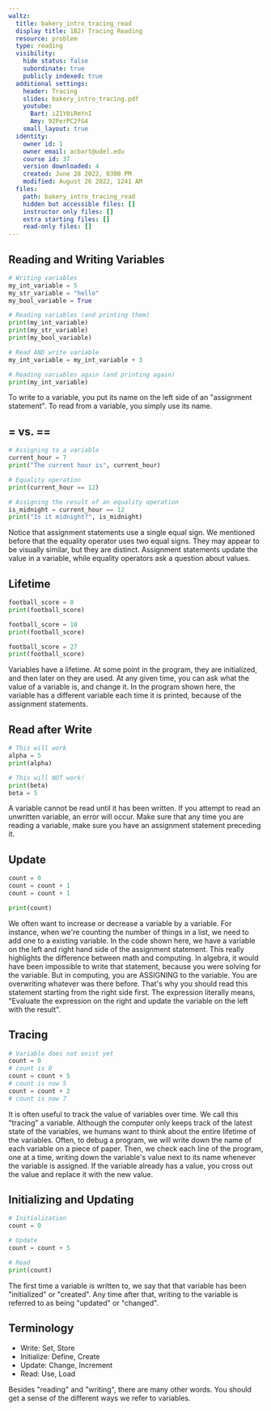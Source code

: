 ```yaml
---
waltz:
  title: bakery_intro_tracing_read
  display title: 1B2) Tracing Reading
  resource: problem
  type: reading
  visibility:
    hide status: false
    subordinate: true
    publicly indexed: true
  additional settings:
    header: Tracing
    slides: bakery_intro_tracing.pdf
    youtube:
      Bart: iZ1Y0iRmYnI
      Amy: 92PerPC2fG4
    small_layout: true
  identity:
    owner id: 1
    owner email: acbart@udel.edu
    course id: 37
    version downloaded: 4
    created: June 28 2022, 0300 PM
    modified: August 26 2022, 1241 AM
  files:
    path: bakery_intro_tracing_read
    hidden but accessible files: []
    instructor only files: []
    extra starting files: []
    read-only files: []
---
```

## Reading and Writing Variables

```python variable-reading-writing
# Writing variables
my_int_variable = 5
my_str_variable = "hello"
my_bool_variable = True

# Reading variables (and printing them)
print(my_int_variable)
print(my_str_variable)
print(my_bool_variable)

# Read AND write variable
my_int_variable = my_int_variable + 3

# Reading variables again (and printing again)
print(my_int_variable)
```

To write to a variable, you put its name on the left side of an "assignment statement".
To read from a variable, you simply use its name.

## = vs. ==

```python equality-assignment
# Assigning to a variable
current_hour = 7
print("The current hour is", current_hour)

# Equality operation
print(current_hour == 12)

# Assigning the result of an equality operation
is_midnight = current_hour == 12
print("Is it midnight?", is_midnight)
```

Notice that assignment statements use a single equal sign.
We mentioned before that the equality operator uses two equal signs.
They may appear to be visually similar, but they are distinct.
Assignment statements update the value in a variable, while equality operators ask a question about values.

## Lifetime

```python variable-lifetime
football_score = 0
print(football_score)

football_score = 10
print(football_score)

football_score = 27
print(football_score)
```

Variables have a lifetime.
At some point in the program, they are initialized, and then later on they are used.
At any given time, you can ask what the value of a variable is, and change it.
In the program shown here, the variable has a different variable each time it is printed, because of the assignment statements.

## Read after Write

```python read-after-write
# This will work
alpha = 5
print(alpha)

# This will NOT work!
print(beta)
beta = 5
```


A variable cannot be read until it has been written.
If you attempt to read an unwritten variable, an error will occur.
Make sure that any time you are reading a variable, make sure you have an assignment statement preceding it.

## Update

```python example-update
count = 0
count = count + 1
count = count + 1

print(count)
```

We often want to increase or decrease a variable by a variable.
For instance, when we're counting the number of things in a list, we need to add one to a existing variable.
In the code shown here, we have a variable on the left and right hand side of the assignment statement.
This really highlights the difference between math and computing.
In algebra, it would have been impossible to write that statement, because you were solving for the variable.
But in computing, you are ASSIGNING to the variable.
You are overwriting whatever was there before.
That's why you should read this statement starting from the right side first.
The expression literally means, "Evaluate the expression on the right and update the variable on the left with the result".

## Tracing

```python example-tracing
# Variable does not exist yet
count = 0
# count is 0
count = count + 5
# count is now 5
count = count + 2
# count is now 7
```

It is often useful to track the value of variables over time.
We call this "tracing" a variable.
Although the computer only keeps track of the latest state of the variables, we humans want to think about the entire lifetime of the variables.
Often, to debug a program, we will write down the name of each variable on a piece of paper.
Then, we check each line of the program, one at a time, writing down the variable's value next to its name whenever the variable is assigned.
If the variable already has a value, you cross out the value and replace it with the new value.

## Initializing and Updating

```python initialize-update
# Initialization
count = 0

# Update
count = count + 5

# Read
print(count)
```

The first time a variable is written to, we say that that variable has been "initialized" or "created".
Any time after that, writing to the variable is referred to as being "updated" or "changed".

## Terminology

* Write: Set, Store
* Initialize: Define, Create
* Update: Change, Increment
* Read: Use, Load

Besides "reading" and "writing", there are many other words. You should get a sense of the different ways we refer to variables.

